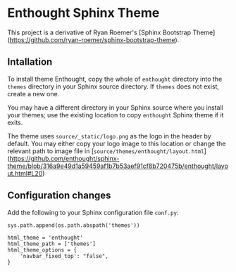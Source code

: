 Enthought Sphinx Theme
======================
This project is a derivative of Ryan Roemer's [Sphinx Bootstrap Theme] (https://github.com/ryan-roemer/sphinx-bootstrap-theme).

Intallation
-----------
To install theme Enthought, copy the whole of ```enthought``` directory into 
the ```themes``` directory in your Sphinx source directory. If ``themes`` does 
not exist, create a new one.

You may have a different directory in your Sphinx source where you install your
themes; use the existing location to copy ```enthought``` Sphinx theme if it
exits.

The theme uses ```source/_static/logo.png``` as the logo in the header by default. 
You may either copy your logo image to this location or change the relevant path
to image file in [```source/themes/enthought/layout.html```] (https://github.com/enthought/sphinx-theme/blob/316a9e49d1a59459af1b7b53aef91cf8b720475b/enthought/layout.html#L20)

Configuration changes
---------------------
Add the following to your Sphinx configuration file ```conf.py```:

```
sys.path.append(os.path.abspath('themes'))

html_theme = 'enthought'
html_theme_path = ['themes']
html_theme_options = {
    'navbar_fixed_top': "false",
}
```

